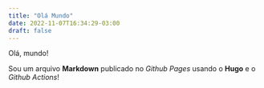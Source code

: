 ```yaml
---
title: "Olá Mundo"
date: 2022-11-07T16:34:29-03:00
draft: false
---
```


Olá, mundo!  
  
Sou um arquivo **Markdown** publicado no _Github Pages_ usando o **Hugo** e o _Github Actions_!
